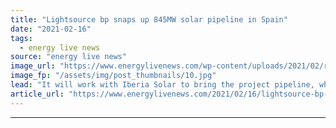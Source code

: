 ```yaml
---
title: "Lightsource bp snaps up 845MW solar pipeline in Spain"
date: "2021-02-16"
tags: 
  - energy live news
source: "energy live news"
image_url: "https://www.energylivenews.com/wp-content/uploads/2021/02/re-spain-solar-7-jpg-img_-1440-medium.jpg"
image_fp: "/assets/img/post_thumbnails/10.jpg"
lead: "It will work with Iberia Solar to bring the project pipeline, which consists of five sites across the regions of Castilla la Mancha and Castilla y León, to ‘ready to build’ status"
article_url: "https://www.energylivenews.com/2021/02/16/lightsource-bp-snaps-up-845mw-solar-pipeline-in-spain/"
---
```


---
